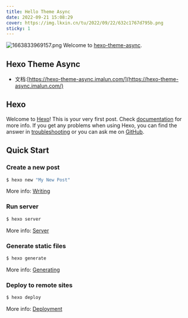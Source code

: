```yaml
---
title: Hello Theme Async
date: 2022-09-21 15:08:29
cover: https://img.lkxin.cn/tu/2022/09/22/632c1767d795b.png
sticky: 1
---
```

![1663833969157.png](https://img.lkxin.cn/tu/2022/09/22/632c1767d795b.png)
Welcome to [hexo-theme-async](https://hexo-theme-async.imalun.com/).
<!--more-->
## Hexo Theme Async
- 文档:[https://hexo-theme-async.imalun.com/](https://hexo-theme-async.imalun.com/)

## Hexo

Welcome to [Hexo](https://hexo.io/)! This is your very first post. Check [documentation](https://hexo.io/docs/) for more info. If you get any problems when using Hexo, you can find the answer in [troubleshooting](https://hexo.io/docs/troubleshooting.html) or you can ask me on [GitHub](https://github.com/hexojs/hexo/issues).

## Quick Start

### Create a new post

``` bash
$ hexo new "My New Post"
```

More info: [Writing](https://hexo.io/docs/writing.html)

### Run server

``` bash
$ hexo server
```

More info: [Server](https://hexo.io/docs/server.html)

### Generate static files

``` bash
$ hexo generate
```

More info: [Generating](https://hexo.io/docs/generating.html)

### Deploy to remote sites

``` bash
$ hexo deploy
```

More info: [Deployment](https://hexo.io/docs/one-command-deployment.html)
